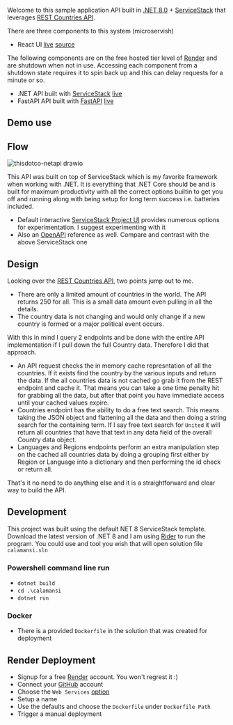 Welcome to this sample application API built in [.NET 8.0](https://dotnet.microsoft.com/en-us/download/dotnet/8.0) + [ServiceStack](https://github.com/ServiceStack/ServiceStack) that leverages [REST Countries API](https://restcountries.com/).

There are three components to this system (microservish)
- React UI [live](https://thisdotco.onrender.com) [source](https://github.com/Siliconrob/thisdotco)

The following components are on the free hosted tier level of [Render](https://render.com/) and are shutdown when not in use.  Accessing each component from a shutdown state requires it to spin back up and this can delay requests for a minute or so.

- .NET API built with [ServiceStack](https://github.com/ServiceStack/ServiceStack) [live](https://calamansi.onrender.com) 
- FastAPI API built with [FastAPI](https://fastapi.tiangolo.com/) [live](https://restful-with-more-fastapi.onrender.com)

## Demo use


## Flow

![thisdotco-netapi drawio](https://github.com/user-attachments/assets/7bdb9ef3-f773-4521-a211-1bbbe80a159b)

This API was built on top of ServiceStack which is my favorite framework when working with .NET.  It is everything that .NET Core should be and is built for maximum productivity with all the correct options builtin to get you off and running along with being setup for long term success i.e. batteries included.

- Default interactive [ServiceStack Project UI](https://calamansi.onrender.com/ui) provides numerous options for experimentation.  I suggest experimenting with it
- Also an [OpenAPI](https://calamansi.onrender.com/swagger/index.html) reference as well.  Compare and contrast with the above ServiceStack one

## Design

Looking over the [REST Countries API](https://restcountries.com/), two points jump out to me.

- There are only a limited amount of countries in the world.  The API returns 250 for all.  This is a small data amount even pulling in all the details.
- The country data is not changing and would only change if a new country is formed or a major political event occurs.

With this in mind I query 2 endpoints and be done with the entire API implementation if I pull down the full Country data.  Therefore I did that approach.
- An API request checks the in memory cache represntation of all the countries.  If it exists find the country by the various inputs and return the data.  If the all countries data is not cached go grab it from the REST endpoint and cache it.  That means you can take a one time penalty hit for grabbing all the data, but after that point you have immediate access until your cached values expire.
- Countries endpoint has the ability to do a free text search.  This means taking the JSON object and flattening all the data and then doing a string search for the containing term.  If I say free text search for `United` it will return all countries that have that text in any data field of the overall Country data object.
- Languages and Regions endpoints perform an extra manipulation step on the cached all countries data by doing a grouping first either by Region or Language into a dictionary and then performing the id check or return all.

That's it no need to do anything else and it is a straightforward and clear way to build the API.

## Development

This project was built using the default NET 8 ServiceStack template.  Download the latest version of .NET 8 and I am using [Rider](https://www.jetbrains.com/rider/) to run the program.  You could use and tool you wish that will open solution file `calamansi.sln`

### Powershell command line run 
- `dotnet build`
- `cd .\calamansi`
- `dotnet run`

### Docker
- There is a provided `Dockerfile` in the solution that was created for deployment

## Render Deployment

- Signup for a free [Render](https://dashboard.render.com/register) account.  You won't regrest it :)
- Connect your [GitHub](https://docs.render.com/github) account
- Choose the `Web Services` [option](https://docs.render.com/web-services)
 - Setup a name
 - Use the defaults and choose the `Dockerfile` under `Dockerfile Path`
 - Trigger a manual deployment
